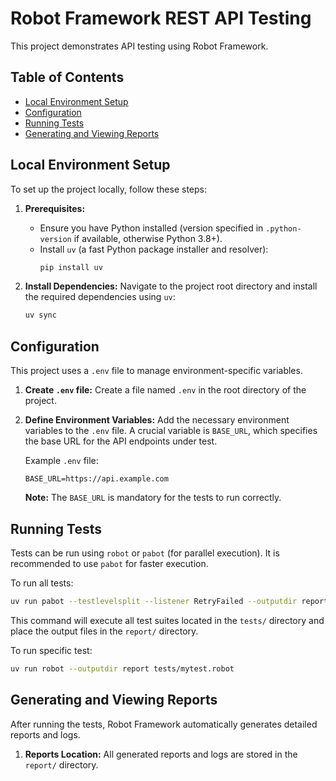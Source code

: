 # Robot Framework REST API Testing

This project demonstrates API testing using Robot Framework.

## Table of Contents
- [Local Environment Setup](#local-environment-setup)
- [Configuration](#configuration)
- [Running Tests](#running-tests)
- [Generating and Viewing Reports](#generating-and-viewing-reports)

## Local Environment Setup

To set up the project locally, follow these steps:

1.  **Prerequisites:**
    *   Ensure you have Python installed (version specified in `.python-version` if available, otherwise Python 3.8+).
    *   Install `uv` (a fast Python package installer and resolver):
        ```bash
        pip install uv
        ```

2.  **Install Dependencies:**
    Navigate to the project root directory and install the required dependencies using `uv`:
    ```bash
    uv sync
    ```

## Configuration

This project uses a `.env` file to manage environment-specific variables.

1.  **Create `.env` file:**
    Create a file named `.env` in the root directory of the project.

2.  **Define Environment Variables:**
    Add the necessary environment variables to the `.env` file. A crucial variable is `BASE_URL`, which specifies the base URL for the API endpoints under test.

    Example `.env` file:
    ```
    BASE_URL=https://api.example.com
    ```
    **Note:** The `BASE_URL` is mandatory for the tests to run correctly.

## Running Tests

Tests can be run using `robot` or `pabot` (for parallel execution). It is recommended to use `pabot` for faster execution.

To run all tests:

```bash
uv run pabot --testlevelsplit --listener RetryFailed --outputdir report tests/
```

This command will execute all test suites located in the `tests/` directory and place the output files in the `report/` directory.

To run specific test:

```bash
uv run robot --outputdir report tests/mytest.robot
```

## Generating and Viewing Reports

After running the tests, Robot Framework automatically generates detailed reports and logs.

1.  **Reports Location:**
    All generated reports and logs are stored in the `report/` directory.
